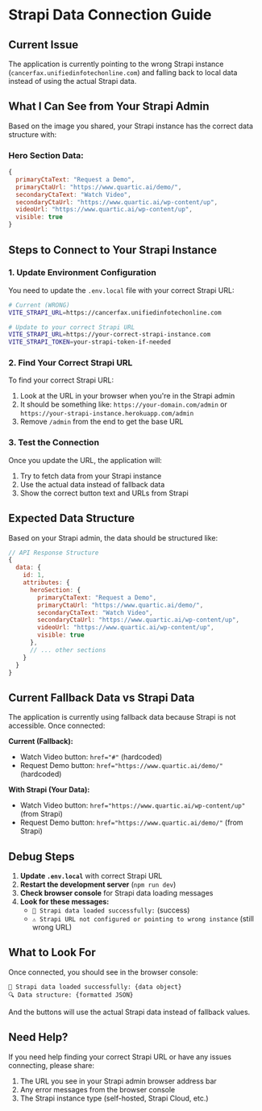 # Strapi Data Connection Guide

## Current Issue
The application is currently pointing to the wrong Strapi instance (`cancerfax.unifiedinfotechonline.com`) and falling back to local data instead of using the actual Strapi data.

## What I Can See from Your Strapi Admin
Based on the image you shared, your Strapi instance has the correct data structure with:

### Hero Section Data:
```javascript
{
  primaryCtaText: "Request a Demo",
  primaryCtaUrl: "https://www.quartic.ai/demo/",
  secondaryCtaText: "Watch Video", 
  secondaryCtaUrl: "https://www.quartic.ai/wp-content/up",
  videoUrl: "https://www.quartic.ai/wp-content/up",
  visible: true
}
```

## Steps to Connect to Your Strapi Instance

### 1. Update Environment Configuration
You need to update the `.env.local` file with your correct Strapi URL:

```bash
# Current (WRONG)
VITE_STRAPI_URL=https://cancerfax.unifiedinfotechonline.com

# Update to your correct Strapi URL
VITE_STRAPI_URL=https://your-correct-strapi-instance.com
VITE_STRAPI_TOKEN=your-strapi-token-if-needed
```

### 2. Find Your Correct Strapi URL
To find your correct Strapi URL:
1. Look at the URL in your browser when you're in the Strapi admin
2. It should be something like: `https://your-domain.com/admin` or `https://your-strapi-instance.herokuapp.com/admin`
3. Remove `/admin` from the end to get the base URL

### 3. Test the Connection
Once you update the URL, the application will:
1. Try to fetch data from your Strapi instance
2. Use the actual data instead of fallback data
3. Show the correct button text and URLs from Strapi

## Expected Data Structure
Based on your Strapi admin, the data should be structured like:

```javascript
// API Response Structure
{
  data: {
    id: 1,
    attributes: {
      heroSection: {
        primaryCtaText: "Request a Demo",
        primaryCtaUrl: "https://www.quartic.ai/demo/",
        secondaryCtaText: "Watch Video",
        secondaryCtaUrl: "https://www.quartic.ai/wp-content/up",
        videoUrl: "https://www.quartic.ai/wp-content/up",
        visible: true
      },
      // ... other sections
    }
  }
}
```

## Current Fallback Data vs Strapi Data
The application is currently using fallback data because Strapi is not accessible. Once connected:

**Current (Fallback):**
- Watch Video button: `href="#"` (hardcoded)
- Request Demo button: `href="https://www.quartic.ai/demo/"` (hardcoded)

**With Strapi (Your Data):**
- Watch Video button: `href="https://www.quartic.ai/wp-content/up"` (from Strapi)
- Request Demo button: `href="https://www.quartic.ai/demo/"` (from Strapi)

## Debug Steps
1. **Update `.env.local`** with correct Strapi URL
2. **Restart the development server** (`npm run dev`)
3. **Check browser console** for Strapi data loading messages
4. **Look for these messages:**
   - `🎉 Strapi data loaded successfully:` (success)
   - `⚠️ Strapi URL not configured or pointing to wrong instance` (still wrong URL)

## What to Look For
Once connected, you should see in the browser console:
```
🎉 Strapi data loaded successfully: {data object}
🔍 Data structure: {formatted JSON}
```

And the buttons will use the actual Strapi data instead of fallback values.

## Need Help?
If you need help finding your correct Strapi URL or have any issues connecting, please share:
1. The URL you see in your Strapi admin browser address bar
2. Any error messages from the browser console
3. The Strapi instance type (self-hosted, Strapi Cloud, etc.)


